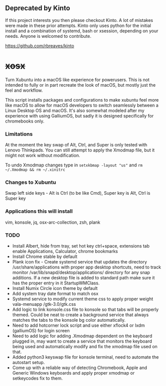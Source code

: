 ## Deprecated by Kinto

If this project interests you then please checkout Kinto. A lot of mistakes were made in these prior attempts. Kinto only uses python for the initial install and a combination of systemd, bash or xsession, depending on your needs. Anyone is welcomed to contribute.

https://github.com/rbreaves/kinto

# ~~xosx~~

Turn Xubuntu into a macOS like experience for powerusers. This is not intended to fully or in part recreate the look of macOS, but mostly just the feel and workflow.

This script installs packages and configurations to make xubuntu feel more like macOS to allow for macOS developers to switch seamlessly between a Linux Desktop OS and macOS. It's also somewhat modeled after my experience with using GalliumOS, but sadly it is designed specifically for chromebooks only.

### Limitations

At the moment the key swap of Alt, Ctrl, and Super is only tested with Lenovo Thinkpads. You can still attempt to apply the Xmodmap file, but it might not work without modification.

To undo Xmodmap changes type in `setxkbmap -layout "us"` and `rm ~/.Xmodmap && rm ~/.xinitrc`

### Changes to Xubuntu

Swap left side keys - Alt is Ctrl (to be like Cmd), Super key is Alt, Ctrl is Super key

### Applications this will install
 vim, konsole, jq, osx-arc-collection, zsh, plank

### TODO

- Install Albert, hide from tray, set hot key ctrl+space, extensions tab enable Applications, Calculator, chrome bookmarks
- Install Chrome stable by default
- Plank icon fix - Create systemd service that updates the directory /usr/share/applications with proper app desktop shortcuts, need to track monitor /var/lib/snapd/desktop/applications/ directory for any snap additions. If a new desktop file is added to standard path make sure it has the proper entry in it StartupWMClass.
- Install Numix Circle icon theme by default
- Add system tray date format to match osx
- Systemd service to modify current theme css to apply proper weight vala-menuapp /gtk-3.0/gtk.css
- Add logic to link konsole.css file to konsole so that tabs will be properly themed. Could be neat to create a background service that always matches the tabs to the konsole bg color automatically.
- Need to add hotcorner lock script and use either xflock4 or lxdm (galliumOS) for login screen
- Need to add logic for adding .Xmodmap dependent on the keyboard plugged in, may want to create a service that monitors the keyboard being used and automatically modify and fix the xmodmap file used on that.
- Added python3 keyswap file for konsole terminal, need to automate the autostart setup.
- Come up with a reliable way of detecting Chromebook, Apple and Generic Windows keyboards and apply proper xmodmap or setkeycodes fix to them.
